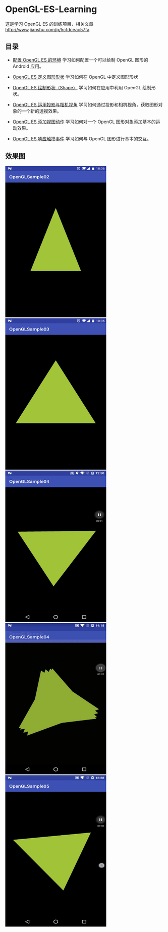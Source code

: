 # OpenGL-ES-Learning
这是学习 OpenGL ES 的训练项目，相关文章 http://www.jianshu.com/p/5cfdceac57fa

## 目录

* [配置 OpenGL ES 的环境](http://www.jianshu.com/p/89881d6016b9)
学习如何配置一个可以绘制 OpenGL 图形的 Android 应用。

* [OpenGL ES 定义图形形状](http://www.jianshu.com/p/477fa60290bf)
学习如何在 OpenGL 中定义图形形状

* [OpenGL ES 绘制形状（Shape）](http://www.jianshu.com/p/6cfccae3b2ca)
学习如何在应用中利用 OpenGL 绘制形状。

* [OpenGL ES 运用投影与相机视角](http://www.jianshu.com/p/bfb1c4b16617)
学习如何通过投影和相机视角，获取图形对象的一个新的透视效果。

* [OpenGL ES 添加视图动作](http://www.jianshu.com/p/47bd8da30d43)
学习如何对一个 OpenGL 图形对象添加基本的运动效果。

* [OpenGL ES 响应触摸事件](http://www.jianshu.com/p/7169d66fd456)
学习如何与 OpenGL 图形进行基本的交互。

## 效果图

<img src="https://github.com/baishixian/OpenGL-ES-Learning/blob/master/Screenshots/OpenGLSample02.jpg" width="320" height="480" alt="OpenGLSample02"/>

<img src="https://github.com/baishixian/OpenGL-ES-Learning/blob/master/Screenshots/OpenGLSample03.jpg" width="320" height="480" alt="OpenGLSample03"/>

<img src="https://github.com/baishixian/OpenGL-ES-Learning/blob/master/Screenshots/OpenGLSample04.gif" width="320" height="480" alt="OpenGLSample04"/>

<img src="https://github.com/baishixian/OpenGL-ES-Learning/blob/master/Screenshots/OpenGLSample04-1.gif" width="320" height="480" alt="OpenGLSample04-1"/>

<img src="https://github.com/baishixian/OpenGL-ES-Learning/blob/master/Screenshots/OpenGLSample05.gif" width="320" height="480" alt="OpenGLSample05"/>


